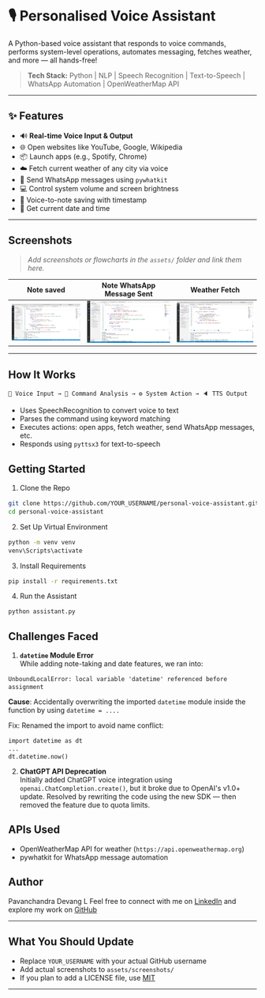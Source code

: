 # 🎙️ Personalised Voice Assistant

A Python-based voice assistant that responds to voice commands, performs system-level operations, automates messaging, fetches weather, and more — all hands-free!

> **Tech Stack:** Python | NLP | Speech Recognition | Text-to-Speech | WhatsApp Automation | OpenWeatherMap API

---

## ✨ Features

- 🔊 **Real-time Voice Input & Output**
- 🌐 Open websites like YouTube, Google, Wikipedia
- 📦 Launch apps (e.g., Spotify, Chrome)
- ☁️ Fetch current weather of any city via voice
- 📱 Send WhatsApp messages using `pywhatkit`
- 💻 Control system volume and screen brightness
- 📝 Voice-to-note saving with timestamp
- 📅 Get current date and time

---

## Screenshots

> _Add screenshots or flowcharts in the `assets/` folder and link them here._

| Note saved | Note WhatsApp Message Sent | Weather Fetch |
|---------------------------|------------------------|----------------|
| ![Assistant Start](assets/screenshots/note.jpg) | ![WhatsApp](assets/screenshots/whatsapp.jpg) | ![Weather](assets/screenshots/weather.jpg) |

---

## How It Works

```plaintext
🎤 Voice Input → 🧠 Command Analysis → ⚙️ System Action → 🔈 TTS Output
```
- Uses SpeechRecognition to convert voice to text  
- Parses the command using keyword matching  
- Executes actions: open apps, fetch weather, send WhatsApp messages, etc.  
- Responds using `pyttsx3` for text-to-speech

## Getting Started

1. Clone the Repo
```bash
git clone https://github.com/YOUR_USERNAME/personal-voice-assistant.git  
cd personal-voice-assistant
```
2. Set Up Virtual Environment
```bash
python -m venv venv
venv\Scripts\activate 
```
3. Install Requirements
```bash
pip install -r requirements.txt
```
4. Run the Assistant
```bash
python assistant.py
```


## Challenges Faced
1. **`datetime` Module Error**  
While adding note-taking and date features, we ran into:
```
UnboundLocalError: local variable 'datetime' referenced before assignment
```

__Cause__: Accidentally overwriting the imported `datetime` module inside the function by using `datetime = ....`

Fix: Renamed the import to avoid name conflict:
```
import datetime as dt
...
dt.datetime.now()
```
2. **ChatGPT API Deprecation**  
Initially added ChatGPT voice integration using `openai.ChatCompletion.create()`, but it broke due to OpenAI's v1.0+ update. Resolved by rewriting the code using the new SDK — then removed the feature due to quota limits.


## APIs Used
- OpenWeatherMap API for weather (`https://api.openweathermap.org`)
- pywhatkit for WhatsApp message automation

## Author
Pavanchandra Devang L
Feel free to connect with me on [LinkedIn](https://www.linkedin.com/in/pavanchandra-devang-l-01038616a/) and explore my work on [GitHub](https://github.com/Pavanchandra-15)  



---

## What You Should Update

- Replace `YOUR_USERNAME` with your actual GitHub username
- Add actual screenshots to `assets/screenshots/`
- If you plan to add a LICENSE file, use [MIT](https://choosealicense.com/licenses/mit/)

---


